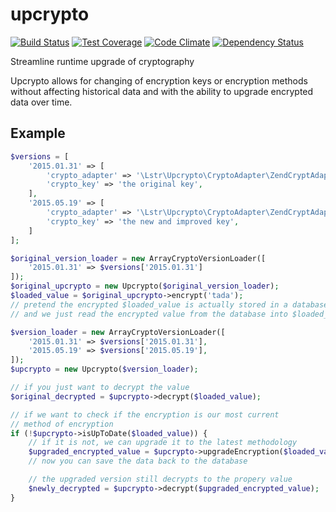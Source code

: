 
# upcrypto

[![Build Status](https://travis-ci.org/lightster/upcrypto.svg?branch=master)](https://travis-ci.org/lightster/upcrypto)
[![Test Coverage](https://codeclimate.com/github/lightster/upcrypto/badges/coverage.svg)](https://codeclimate.com/github/lightster/upcrypto/coverage)
[![Code Climate](https://codeclimate.com/github/lightster/upcrypto/badges/gpa.svg)](https://codeclimate.com/github/lightster/upcrypto)
[![Dependency Status](https://www.versioneye.com/user/projects/55bec48565376200200020bc/badge.svg?style=flat)](https://www.versioneye.com/user/projects/55bec48565376200200020bc)


Streamline runtime upgrade of cryptography

Upcrypto allows for changing of encryption keys or encryption methods without
affecting historical data and with the ability to upgrade encrypted data over
time.

## Example

```php
$versions = [
    '2015.01.31' => [
        'crypto_adapter' => '\Lstr\Upcrypto\CryptoAdapter\ZendCryptAdapter',
        'crypto_key' => 'the original key',
    ],
    '2015.05.19' => [
        'crypto_adapter' => '\Lstr\Upcrypto\CryptoAdapter\ZendCryptAdapter',
        'crypto_key' => 'the new and improved key',
    ]
];

$original_version_loader = new ArrayCryptoVersionLoader([
    '2015.01.31' => $versions['2015.01.31']
]);
$original_upcrypto = new Upcrypto($original_version_loader);
$loaded_value = $original_upcrypto->encrypt('tada');
// pretend the encrypted $loaded_value is actually stored in a database
// and we just read the encrypted value from the database into $loaded_value

$version_loader = new ArrayCryptoVersionLoader([
    '2015.01.31' => $versions['2015.01.31'],
    '2015.05.19' => $versions['2015.05.19'],
]);
$upcrypto = new Upcrypto($version_loader);

// if you just want to decrypt the value
$original_decrypted = $upcrypto->decrypt($loaded_value);

// if we want to check if the encryption is our most current
// method of encryption
if (!$upcrypto->isUpToDate($loaded_value)) {
    // if it is not, we can upgrade it to the latest methodology
    $upgraded_encrypted_value = $upcrypto->upgradeEncryption($loaded_value);
    // now you can save the data back to the database

    // the upgraded version still decrypts to the propery value
    $newly_decrypted = $upcrypto->decrypt($upgraded_encrypted_value);
}
```
